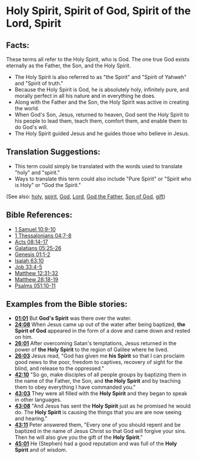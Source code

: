 # Holy Spirit, Spirit of God, Spirit of the Lord, Spirit #

## Facts: ##

These terms all refer to the Holy Spirit, who is God. The one true God exists eternally as the Father, the Son, and the Holy Spirit.

* The Holy Spirit is also referred to as "the Spirit" and "Spirit of Yahweh" and "Spirit of truth."
* Because the Holy Spirit is God, he is absolutely holy, infinitely pure, and morally perfect in all his nature and in everything he does.
* Along with the Father and the Son, the Holy Spirit was active in creating the world.
* When God's Son, Jesus, returned to heaven, God sent the Holy Spirit to his people to lead them, teach them, comfort them, and enable them to do God's will.
* The Holy Spirit guided Jesus and he guides those who believe in Jesus.

## Translation Suggestions: ##

* This term could simply be translated with the words used to translate "holy" and "spirit."
* Ways to translate this term could also include "Pure Spirit" or "Spirit who is Holy" or "God the Spirit."

(See also: [holy](../kt/holy.md), [spirit](../kt/spirit.md), [God](../kt/god.md), [Lord](../kt/lordgod.md), [God the Father](../kt/godthefather.md), [Son of God](../kt/sonofgod.md), [gift](../kt/gift.md))

## Bible References: ##

* [1 Samuel 10:9-10](en/tn/1sa/help/10/09)
* [1 Thessalonians 04:7-8](en/tn/1th/help/04/07)
* [Acts 08:14-17](en/tn/act/help/08/14)
* [Galatians 05:25-26](en/tn/gal/help/05/25)
* [Genesis 01:1-2](en/tn/gen/help/01/01)
* [Isaiah 63:10](en/tn/isa/help/63/10)
* [Job 33:4-5](en/tn/job/help/33/04)
* [Matthew 12:31-32](en/tn/mat/help/12/31)
* [Matthew 28:18-19](en/tn/mat/help/28/18)
* [Psalms 051:10-11](en/tn/psa/help/51/10)

## Examples from the Bible stories: ##

* __[01:01](en/tn/obs/help/01/01)__ But __God's Spirit__  was there over the water.
* __[24:08](en/tn/obs/help/24/08)__ When Jesus came up out of the water after being baptized, __the Spirit of God__  appeared in the form of a dove and came down and rested on him.
* __[26:01](en/tn/obs/help/26/01)__ After overcoming Satan's temptations, Jesus returned in the power of __the Holy Spirit__  to the region of Galilee where he lived.
* __[26:03](en/tn/obs/help/26/03)__ Jesus read, "God has given me __his Spirit__  so that I can proclaim good news to the poor, freedom to captives, recovery of sight for the blind, and release to the oppressed."
* __[42:10](en/tn/obs/help/42/10)__ "So go, make disciples of all people groups by baptizing them in the name of the Father, the Son, and __the Holy Spirit__  and by teaching them to obey everything I have commanded you."
* __[43:03](en/tn/obs/help/43/03)__ They were all filled with the __Holy Spirit__  and they began to speak in other languages.
* __[43:08](en/tn/obs/help/43/08)__ "And Jesus has sent the __Holy Spirit__  just as he promised he would do. The __Holy Spirit__  is causing the things that you are are now seeing and hearing."
* __[43:11](en/tn/obs/help/43/11)__ Peter answered them, "Every one of you should repent and be baptized in the name of Jesus Christ so that God will forgive your sins. Then he will also give you the gift of the __Holy Spirit__."
* __[45:01](en/tn/obs/help/45/01)__ He (Stephen) had a good reputation and was full of the __Holy Spirit__  and of wisdom.